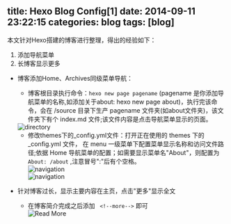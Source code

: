 title: Hexo Blog Config[1]
date: 2014-09-11 23:22:15
categories: blog
tags: [blog]
---
本文针对Hexo搭建的博客进行整理，得出的经验如下：

1. 添加导航菜单
2. 长博客显示更多

<!--more-->

- 博客添加Home、Archives同级菜单导航：
	
	- 博客根目录执行命令：`hexo new page pagename` (pagename 是你添加导航菜单的名称,如添加关于about: hexo new page about)，执行完该命令，会在 /source 目录下生产 pagename 文件夹(如about文件夹)，该文件夹下有个 index.md 文件;该文件内容是点击导航菜单显示的页面。<br>
	<img src="/imgs/add_navigation_01.png" alt="directory">
	
	- 修改themes下的_config.yml文件：打开正在使用的 themes 下的 _config.yml 文件， 在 menu 一级菜单下配置菜单显示名称和访问文件路径;依据 Home 导航菜单的配置；如需要显示菜单名"About"，则配置为 `About: /about` ,注意冒号":"后有个空格。
	<br><img src="/imgs/add_navigation_02.png" alt="navigation">
	<br><img src="/imgs/add_navigation_03.png" alt="navigation">

- 针对博客过长，显示主要内容在主页，点击"更多"显示全文
	
	- 在博客简介完成之后添加 ` <!--more-->` 即可<br><img src="/imgs/read_more.png" alt="Read More">